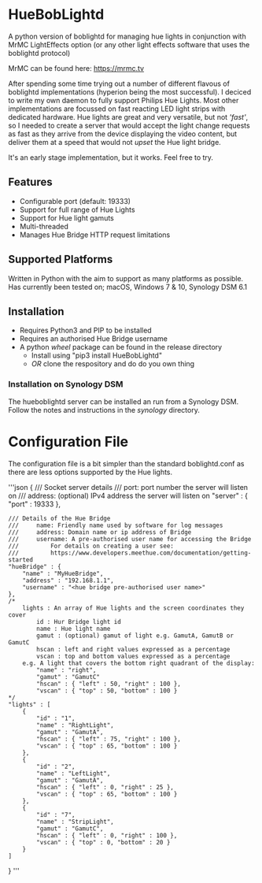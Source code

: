 # HueBobLightd
A python version of boblightd for managing hue lights in conjunction
with MrMC LightEffects option (or any other light effects software that uses
the boblightd protocol)

MrMC can be found here: https://mrmc.tv

After spending some time trying out a number of different flavous of boblightd
implementations (hyperion being the most successful). I deciced to write my own
daemon to fully support Philips Hue Lights.
Most other implementations are focussed on fast reacting LED light strips with
dedicated hardware. Hue lights are great and very versatile, but not _'fast'_, so I needed to create a server that would accept the light change requests as fast as they arrive from the device displaying the video content, but deliver them at a speed that would not _upset_ the Hue light bridge.

It's an early stage implementation, but it works. Feel free to try.

## Features

- Configurable port (default: 19333)
- Support for full range of Hue Lights
- Support for Hue light gamuts
- Multi-threaded
- Manages Hue Bridge HTTP request limitations

## Supported Platforms
Written in Python with the aim to support as many platforms as possible.
Has currently been tested on; macOS, Windows 7 & 10, Synology DSM 6.1

## Installation
- Requires Python3 and PIP to be installed
- Requires an authorised Hue Bridge username
- A python _wheel_ package can be found in the release directory
  - Install using "pip3 install HueBobLightd"
  - *OR* clone the respository and do do you own thing

### Installation on Synology DSM
The hueboblightd server can be installed an run from a Synology DSM.
Follow the notes and instructions in the _synology_ directory.

# Configuration File
The configuration file is a bit simpler than the standard boblightd.conf as there
are less options supported by the Hue lights.

'''json
{
    /// Socket server details
    ///     port: port number the server will listen on
    ///     address: (optional) IPv4 address the server will listen on
    "server" : {
        "port" : 19333
    },

    /// Details of the Hue Bridge
    ///     name: Friendly name used by software for log messages
    ///     address: Domain name or ip address of Bridge
    ///     username: A pre-authorised user name for accessing the Bridge
    ///         For details on creating a user see:
    ///         https://www.developers.meethue.com/documentation/getting-started
    "hueBridge" : {
        "name" : "MyHueBridge",
        "address" : "192.168.1.1",
        "username" : "<hue bridge pre-authorised user name>"
    },
    /*
        lights : An array of Hue lights and the screen coordinates they cover
            id : Hur Bridge light id
            name : Hue light name
            gamut : (optional) gamut of light e.g. GamutA, GamutB or GamutC
            hscan : left and right values expressed as a percentage
            vscan : top and bottom values expressed as a percentage
        e.g. A light that covers the bottom right quadrant of the display:
            "name" : "right",
            "gamut" : "GamutC"
            "hscan" : { "left" : 50, "right" : 100 },
            "vscan" : { "top" : 50, "bottom" : 100 }
    */
    "lights" : [
        {
            "id" : "1",
            "name" : "RightLight",
            "gamut" : "GamutA",
            "hscan" : { "left" : 75, "right" : 100 },
            "vscan" : { "top" : 65, "bottom" : 100 }
        },
        {
            "id" : "2",
            "name" : "LeftLight",
            "gamut" : "GamutA",
            "hscan" : { "left" : 0, "right" : 25 },
            "vscan" : { "top" : 65, "bottom" : 100 }
        },
        {
            "id" : "7",
            "name" : "StripLight",
            "gamut" : "GamutC",
            "hscan" : { "left" : 0, "right" : 100 },
            "vscan" : { "top" : 0, "bottom" : 20 }
        }
    ]
}
'''